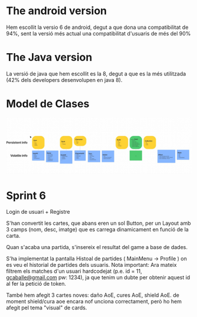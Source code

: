 # The android version
Hem escollit la versio 6 de android, degut a que dona una compatibilitat de 94%, sent la versió més actual una compatibilitat d'usuaris de més del 90%

#  The Java version
La versió de java que hem escollit es la 8, degut a que es la més utilitzada (42% dels developers desenvolupen en java 8).

# Model de Clases
![alt text](https://github.com/KronoStudios/the-game/blob/main/documentation/class_model.jpeg?raw=true)



# Sprint 6
Login de usuari + Registre

S'han convertit les cartes, que abans eren un sol Button, per un Layout amb 3 camps (nom, desc, imatge) que es carrega dinamicament en funció de la carta.

Quan s'acaba una partida, s'insereix el resultat del game a base de dades.

S'ha implementat la pantalla Histoal de partides ( MainMenu -> Profile ) on es veu el historial de partides dels usuaris.
Nota important: Ara mateix filtrem els matches d'un usuari hardcodejat (p.e. id = 11, gcaballe@gmail.com pw: 1234), ja que tenim un dubte per obtenir aquest id al fer la petició de token.

També hem afegit 3 cartes noves: daño AoE, cures AoE, shield AoE. de moment shield/cura aoe encara nof unciona correctament, però ho hem afegit pel tema "visual" de cards.